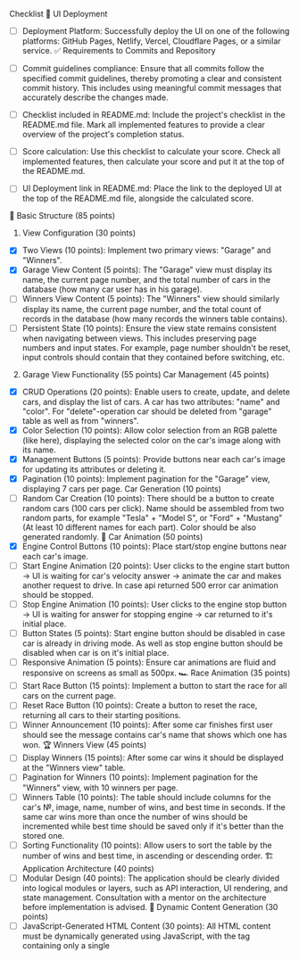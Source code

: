 Checklist
🚀 UI Deployment
 - [ ] Deployment Platform: Successfully deploy the UI on one of the following platforms: GitHub Pages, Netlify, Vercel, Cloudflare Pages, or a similar service.
✅ Requirements to Commits and Repository
 - [ ] Commit guidelines compliance: Ensure that all commits follow the specified commit guidelines, thereby promoting a clear and consistent commit history. This includes using meaningful commit messages that accurately describe the changes made.

 - [ ] Checklist included in README.md: Include the project's checklist in the README.md file. Mark all implemented features to provide a clear overview of the project's completion status.

 - [ ] Score calculation: Use this checklist to calculate your score. Check all implemented features, then calculate your score and put it at the top of the README.md.

 - [ ] UI Deployment link in README.md: Place the link to the deployed UI at the top of the README.md file, alongside the calculated score.

🏁 Basic Structure (85 points)
1. View Configuration (30 points)
 - [X] Two Views (10 points): Implement two primary views: "Garage" and "Winners".
 - [X] Garage View Content (5 points): The "Garage" view must display its name, the current page number, and the total number of cars in the database (how many car user has in his garage).
 - [ ] Winners View Content (5 points): The "Winners" view should similarly display its name, the current page number, and the total count of records in the database (how many records the winners table contains).
 - [ ] Persistent State (10 points): Ensure the view state remains consistent when navigating between views. This includes preserving page numbers and input states. For example, page number shouldn't be reset, input controls should contain that they contained before switching, etc.
2. Garage View Functionality (55 points)
Car Management (45 points)
 - [X] CRUD Operations (20 points): Enable users to create, update, and delete cars, and display the list of cars. A car has two attributes: "name" and "color". For "delete"-operation car should be deleted from "garage" table as well as from "winners".
 - [X] Color Selection (10 points): Allow color selection from an RGB palette (like here), displaying the selected color on the car's image along with its name.
 - [X] Management Buttons (5 points): Provide buttons near each car's image for updating its attributes or deleting it.
 - [X] Pagination (10 points): Implement pagination for the "Garage" view, displaying 7 cars per page.
Car Generation (10 points)
 - [ ] Random Car Creation (10 points): There should be a button to create random cars (100 cars per click). Name should be assembled from two random parts, for example "Tesla" + "Model S", or "Ford" + "Mustang" (At least 10 different names for each part). Color should be also generated randomly.
🚗 Car Animation (50 points)
 - [X] Engine Control Buttons (10 points): Place start/stop engine buttons near each car's image.
 - [ ] Start Engine Animation (20 points): User clicks to the engine start button -> UI is waiting for car's velocity answer -> animate the car and makes another request to drive. In case api returned 500 error car animation should be stopped.
 - [ ] Stop Engine Animation (10 points): User clicks to the engine stop button -> UI is waiting for answer for stopping engine -> car returned to it's initial place.
 - [ ] Button States (5 points): Start engine button should be disabled in case car is already in driving mode. As well as stop engine button should be disabled when car is on it's initial place.
 - [ ] Responsive Animation (5 points): Ensure car animations are fluid and responsive on screens as small as 500px.
🏎️ Race Animation (35 points)
 - [ ] Start Race Button (15 points): Implement a button to start the race for all cars on the current page.
 - [ ] Reset Race Button (10 points): Create a button to reset the race, returning all cars to their starting positions.
 - [ ] Winner Announcement (10 points): After some car finishes first user should see the message contains car's name that shows which one has won.
🏆 Winners View (45 points)
 - [ ] Display Winners (15 points): After some car wins it should be displayed at the "Winners view" table.
 - [ ] Pagination for Winners (10 points): Implement pagination for the "Winners" view, with 10 winners per page.
 - [ ] Winners Table (10 points): The table should include columns for the car's №, image, name, number of wins, and best time in seconds. If the same car wins more than once the number of wins should be incremented while best time should be saved only if it's better than the stored one.
 - [ ] Sorting Functionality (10 points): Allow users to sort the table by the number of wins and best time, in ascending or descending order.
🏗️ Application Architecture (40 points)
 - [ ] Modular Design (40 points): The application should be clearly divided into logical modules or layers, such as API interaction, UI rendering, and state management. Consultation with a mentor on the architecture before implementation is advised.
📜 Dynamic Content Generation (30 points)
 - [ ] JavaScript-Generated HTML Content (30 points): All HTML content must be dynamically generated using JavaScript, with the <body> tag containing only a single <script> tag.
🌐 Single Page Application (25 points)
 - [ ] SPA Implementation (25 points): The application must be a Single Page Application (SPA) using either React v18+ or Angular v17+. All content must be generated using TypeScript with strict and noImplicitAny settings enabled in tsconfig.json, ensuring seamless user experience without page reloads during navigation.
📦 Bundling and Tooling (20 points)
 - [ ] Use of Webpack or Similar (20 points): Implement Webpack or another bundling tool to compile the project into a minimal set of files, ideally one HTML file, one JS file, and one CSS file. Ensure that the configuration enforces TypeScript strict type checking.
✅ Code Quality and Standards (15 points)
 - [ ] Eslint with Airbnb Style Guide (15 points): Code must adhere to the Airbnb ESLint configuration to maintain code quality, as outlined in the Airbnb style guide. Specific rules may be adjusted only with mentor approval, and there should be no ESLint errors or warnings.
📏 Code Organization and Efficiency (15 points)
 - [ ] Function Modularization (10 points): Code should be organized into small, clearly named functions with specific purposes. Each function should not exceed 40 lines, reflecting strong typing and avoiding the use of magic numbers or strings.
 - [ ] Code Duplication and Magic Numbers (5 points): Minimize code duplication and maintain readability by avoiding the use of magic numbers or strings throughout the codebase.
🎨 Prettier and ESLint Configuration (10 points)
 - [ ] Prettier Setup (5 points): Prettier is correctly set up with two scripts in package.json: format for auto-formatting and ci:format for checking issues.
 - [ ] ESLint Configuration (5 points): ESLint is configured with the Airbnb style guide. A lint script in package.json runs ESLint checks. Configuration files should reflect strict TypeScript settings as per tsconfig.json.
🌟 Overall Code Quality (35 points)
 - [ ] (Up to 35 points) Discretionary points awarded by the reviewer based on overall code quality, readability
